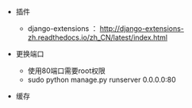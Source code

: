 
- 插件
    - django-extensions ： http://django-extensions-zh.readthedocs.io/zh_CN/latest/index.html

- 更换端口
    - 使用80端口需要root权限
    - sudo python manage.py runserver 0.0.0.0:80

- 缓存
